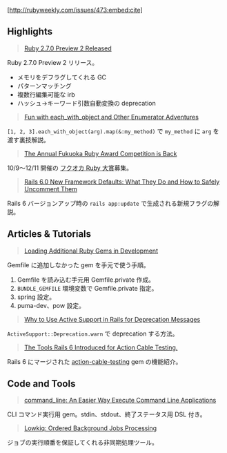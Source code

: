 [http://rubyweekly.com/issues/473:embed:cite]

## Highlights

> [Ruby 2.7.0 Preview 2 Released](https://rubyweekly.com/link/78929/web)

Ruby 2.7.0 Preview 2 リリース。

- メモリをデフラグしてくれる GC
- パターンマッチング
- 複数行編集可能な irb
- ハッシュ→キーワード引数自動変換の deprecation

> [Fun with each_with_object and Other Enumerator Adventures](https://rubyweekly.com/link/78931/web)

`[1, 2, 3].each_with_object(arg).map(&:my_method)` で `my_method` に `arg` を渡す裏技解説。

> [The Annual Fukuoka Ruby Award Competition is Back](https://rubyweekly.com/link/78933/web)

10/9〜12/11 開催の [フクオカ Ruby 大賞](http://www.digitalfukuoka.jp/events/214?locale=ja)募集。

> [Rails 6.0 New Framework Defaults: What They Do and How to Safely Uncomment Them](https://rubyweekly.com/link/78936/web)

Rails 6 バージョンアップ時の `rails app:update` で生成される新規フラグの解説。

## Articles & Tutorials

> [Loading Additional Ruby Gems in Development](https://rubyweekly.com/link/78940/web)

Gemfile に追加しなかった gem を手元で使う手順。

1. Gemfile を読み込む手元用 Gemfile.private 作成。
2. `BUNDLE_GEMFILE` 環境変数で Gemfile.private 指定。
3. spring 設定。
4. puma-dev、pow 設定。

> [Why to Use Active Support in Rails for Deprecation Messages](https://rubyweekly.com/link/78944/web)

`ActiveSupport::Deprecation.warn` で deprecation する方法。

> [The Tools Rails 6 Introduced for Action Cable Testing.](https://rubyweekly.com/link/78945/web)

Rails 6 にマージされた [action-cable-testing](https://github.com/palkan/action-cable-testing) gem の機能紹介。

## Code and Tools

> [command_line: An Easier Way Execute Command Line Applications](https://rubyweekly.com/link/78947/web)

CLI コマンド実行用 gem。stdin、stdout、終了ステータス用 DSL 付き。

> [Lowkiq: Ordered Background Jobs Processing](https://rubyweekly.com/link/78948/web)

ジョブの実行順番を保証してくれる非同期処理ツール。
